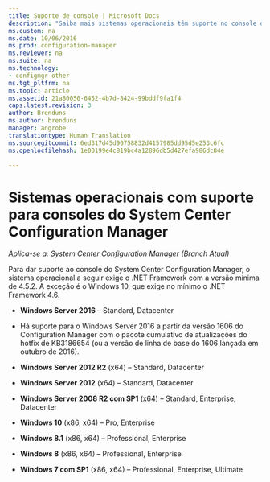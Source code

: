 ```yaml
---
title: Suporte de console | Microsoft Docs
description: "Saiba mais sistemas operacionais têm suporte no console do System Center Configuration Manager."
ms.custom: na
ms.date: 10/06/2016
ms.prod: configuration-manager
ms.reviewer: na
ms.suite: na
ms.technology:
- configmgr-other
ms.tgt_pltfrm: na
ms.topic: article
ms.assetid: 21a80050-6452-4b7d-8424-99bddf9fa1f4
caps.latest.revision: 3
author: Brenduns
ms.author: brenduns
manager: angrobe
translationtype: Human Translation
ms.sourcegitcommit: 6ed317d45d90758832d4157985dd95d5e253c6fc
ms.openlocfilehash: 1e00199e4c819bc4a12896db5d427efa986dc84e

---
```

# <a name="supported-operating-systems-for-system-center-configuration-manager-consoles"></a>Sistemas operacionais com suporte para consoles do System Center Configuration Manager

*Aplica-se a: System Center Configuration Manager (Branch Atual)*


 Para dar suporte ao console do System Center Configuration Manager, o sistema operacional a seguir exige o .NET Framework com a versão mínima de 4.5.2. A exceção é o Windows 10, que exige no mínimo o .NET Framework 4.6.  

-   **Windows Server 2016** – Standard, Datacenter  
  - Há suporte para o Windows Server 2016 a partir da versão 1606 do Configuration Manager com o pacote cumulativo de atualizações do hotfix de KB3186654 (ou a versão de linha de base do 1606 lançada em outubro de 2016).  


-   **Windows Server 2012 R2** (x64) – Standard, Datacenter  

-   **Windows Server 2012** (x64) – Standard, Datacenter  

-   **Windows Server 2008 R2 com SP1** (x64) – Standard, Enterprise, Datacenter  

-   **Windows 10** (x86, x64) – Pro, Enterprise  

-   **Windows 8.1** (x86, x64) – Professional, Enterprise  

-   **Windows 8** (x86, x64) – Professional, Enterprise  

-   **Windows 7 com SP1** (x86, x64) – Professional, Enterprise, Ultimate  



<!--HONumber=Dec16_HO3-->


